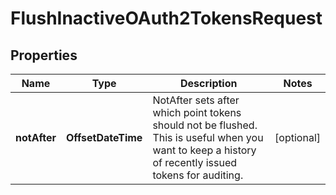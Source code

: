 

# FlushInactiveOAuth2TokensRequest

## Properties

Name | Type | Description | Notes
------------ | ------------- | ------------- | -------------
**notAfter** | **OffsetDateTime** | NotAfter sets after which point tokens should not be flushed. This is useful when you want to keep a history of recently issued tokens for auditing. |  [optional]



